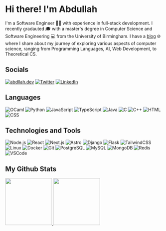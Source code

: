 # Hi there! I'm Abdullah

I'm a Software Engineer 👨‍💻 with experience in full-stack development. I recently gradauted 🎓 with a master's degree in Computer Science and Software Engineering 💻 from the University of Birmingham. I have a [blog](https://abdllah.dev) 🌐 where I share about my journey of exploring various aspects of computer science, ranging from Programming Languages, AI, Web Development, to Theoretical CS.

## Socials

[![abdllah.dev](https://img.shields.io/badge/🌐%20abdllah.dev-fb7185?&style=for-the-badge)](https://abdllah.dev)
[![Twitter](https://img.shields.io/badge/@abdllah_dev-000?&logo=X&style=for-the-badge)](https://twitter.com/abdllah_dev)
[![LinkedIn](https://img.shields.io/badge/@abdllahdev-0A66C2?&logo=LinkedIn&logoColor=white&style=for-the-badge)](https://linkedin.com/in/abdllahdev)

## Languages

![OCaml](https://img.shields.io/badge/-OCaml-EC6813?&logo=OCaml&logoColor=white&style=for-the-badge)
![Python](https://img.shields.io/badge/-Python-3776AB?&logo=Python&logoColor=white&style=for-the-badge)
![JavaScript](https://img.shields.io/badge/-JavaScript-F7DF1E?&logo=JavaScript&logoColor=black&style=for-the-badge)
![TypeScript](https://img.shields.io/badge/-TypeScript-3178C6?&logo=TypeScript&logoColor=white&style=for-the-badge)
![Java](https://img.shields.io/badge/-Java-FFFFFF?&logo=openjdk&logoColor=black&style=for-the-badge)
![C](https://img.shields.io/badge/-C-A8B9CC?&logo=C&logoColor=black&style=for-the-badge)
![C++](https://img.shields.io/badge/-C++-00599C?&logo=c%2B%2B&logoColor=white&style=for-the-badge)
![HTML](https://img.shields.io/badge/-HTML-E34F26?&logo=HTML5&logoColor=white&style=for-the-badge)
![CSS](https://img.shields.io/badge/-CSS-1572B6?&logo=CSS3&logoColor=white&style=for-the-badge)

## Technologies and Tools

![Node.js](https://img.shields.io/badge/-Node.js-339933?&logo=node.js&logoColor=white&style=for-the-badge)
![React](https://img.shields.io/badge/-React-61DAFB?&logo=React&logoColor=black&style=for-the-badge)
![Next.js](https://img.shields.io/badge/-Next.js-000000?&logo=nextdotjs&style=for-the-badge)
![Astro](https://img.shields.io/badge/-Astro-FF5D01?&logo=astro&logoColor=black&style=for-the-badge)
![Django](https://img.shields.io/badge/-Django-092E20?&logo=Django&logoColor=white&style=for-the-badge)
![Flask](https://img.shields.io/badge/-Flask-000?&logo=Flask&logoColor=white&style=for-the-badge)
![TailwindCSS](https://img.shields.io/badge/-TailwindCSS-06B6D4?&logo=TailwindCSS&logoColor=white&style=for-the-badge)
![Linux](https://img.shields.io/badge/-Linux-FCC624?&logo=Linux&logoColor=black&style=for-the-badge)
![Docker](https://img.shields.io/badge/-Docker-2496ED?&logo=Docker&logoColor=white&style=for-the-badge)
![Git](https://img.shields.io/badge/-Git-F05032?&logo=Git&logoColor=white&style=for-the-badge)
![PostgreSQL](https://img.shields.io/badge/-PostgreSQL-4169E1?&logo=PostgreSQL&logoColor=white&style=for-the-badge)
![MySQL](https://img.shields.io/badge/-MySQL-4479A1?&logo=MySQL&logoColor=white&style=for-the-badge)
![MongoDB](https://img.shields.io/badge/-MongoDB-47A248?&logo=MongoDB&logoColor=white&style=for-the-badge)
![Redis](https://img.shields.io/badge/-Redis-DC382D?&logo=Redis&logoColor=white&style=for-the-badge)
![VSCode](https://img.shields.io/badge/-VSCode-007ACC?&logo=visualstudiocode&logoColor=white&style=for-the-badge)

## My Github Stats

<a href="https://abdllah.dev" target="_blank">
  <img height="150px" src="https://github-readme-stats.vercel.app/api?username=abdllahdev&hide_title=true&hide_border=true&show_icons=true&theme=dracula&include_all_commits=true&count_private=true&hide=contribs" />
  <img height="150px" src="https://github-readme-stats.vercel.app/api/top-langs/?username=abdllahdev&theme=dracula&hide_title=true&layout=compact&hide_border=true&show_icons=true&count_private=true&hide=html,jupyter%20notebook,jinja,tex" />
</a>
